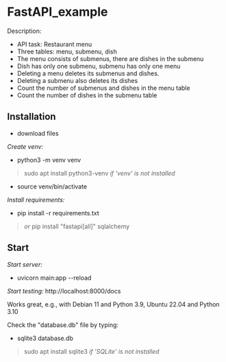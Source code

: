 # FastAPI_example
Description:

- API task: Restaurant menu
- Three tables: menu, submenu, dish
- The menu consists of submenus, there are dishes in the submenu
- Dish has only one submenu, submenu has only one menu
- Deleting a menu deletes its submenus and dishes.
- Deleting a submenu also deletes its dishes
- Count the number of submenus and dishes in the menu table
- Count the number of dishes in the submenu table

## Installation
- download files 

*Create venv:*
- python3 -m venv venv
> sudo apt install python3-venv *if 'venv' is not installed*
- source venv/bin/activate

*Install requirements:*
- pip install -r requirements.txt
> *or* pip install "fastapi[all]" sqlalchemy

## Start

*Start server:*
- uvicorn main:app --reload

*Start testing:*
http://localhost:8000/docs

Works great, e.g., with Debian 11 and Python 3.9, Ubuntu 22.04 and Python 3.10

Check the "database.db" file by typing:

- sqlite3 database.db
> sudo apt install sqlite3 *if 'SQLite' is not installed*


